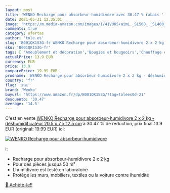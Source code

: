 ```yaml
---
layout: post
title: 'WENKO Recharge pour absorbeur-humidivore avec 30.47 % rabais '
date: 2021-05-31 12:35:01
image: 'https://m.media-amazon.com/images/I/41VUKS+aimL._SL500_._SL400_.jpg'
comments: true
category: ofertas
author: 'tole.es'
slug: 'B001QK1S3G-fr WENKO Recharge pour absorbeur-humidivore 2 x 2 kg -...'
sku: 'B001QK1S3G-fr'
tags: [ 'Ameublement et décoration','Bougies et bougeoirs','Chauffage et climatisation','Cuisine et Maison','Décoration de la maison','Déshumidificateurs','wenko', ]
actualPrice: 13.9 EUR
currency: EUR
price: 13.9
comparePrice: 19.99 EUR
prodname: 'WENKO Recharge pour absorbeur-humidivore 2 x 2 kg - déshumidificateur  20.5 x 7 x 12.5 cm'
country: 'fr'
flag: '🇫🇷'
brand: 'Wenko'
buyurl: 'https://www.amazon.fr/dp/B001QK1S3G/?tag=tolees0d-21'
descuento: '30.47'
average: '14.5'
---
```


C'est en vente [WENKO Recharge pour absorbeur-humidivore 2 x 2 kg - déshumidificateur  20.5 x 7 x 12.5 cm](https://www.amazon.fr/dp/B001QK1S3G/?tag=tolees0d-21)  à  30.47 % de réduction, prix final  13.9 EUR (original: 19.99 EUR) ici:

[![WENKO Recharge pour absorbeur-humidivore](https://m.media-amazon.com/images/I/41VUKS+aimL._SL500_._SL400_.jpg)](https://www.amazon.fr/dp/B001QK1S3G/?tag=tolees0d-21)

ℹ️:

- Recharge pour absorbeur-humidivore 2 x 2 kg
- Pour des pièces jusquà 50 m²
- Lhumidivore est testé en laboratoire
- Protège les murs, mobiliers, textiles ou la voiture contre lhumidité

[🛒 Achète-le!!](https://www.amazon.fr/dp/B001QK1S3G/?tag=tolees0d-21)
